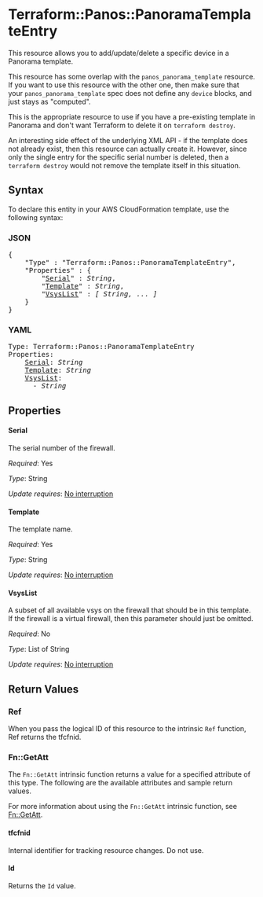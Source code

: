 # Terraform::Panos::PanoramaTemplateEntry

This resource allows you to add/update/delete a specific device in a Panorama
template.

This resource has some overlap with the `panos_panorama_template`
resource.  If you want to use this resource with the other one, then make
sure that your `panos_panorama_template` spec does not define any
`device` blocks, and just stays as "computed".

This is the appropriate resource to use if you have a pre-existing template
in Panorama and don't want Terraform to delete it on `terraform destroy`.

An interesting side effect of the underlying XML API - if the template does
not already exist, then this resource can actually create it.  However, since
only the single entry for the specific serial number is deleted, then a
`terraform destroy` would not remove the template itself in this situation.

## Syntax

To declare this entity in your AWS CloudFormation template, use the following syntax:

### JSON

<pre>
{
    "Type" : "Terraform::Panos::PanoramaTemplateEntry",
    "Properties" : {
        "<a href="#serial" title="Serial">Serial</a>" : <i>String</i>,
        "<a href="#template" title="Template">Template</a>" : <i>String</i>,
        "<a href="#vsyslist" title="VsysList">VsysList</a>" : <i>[ String, ... ]</i>
    }
}
</pre>

### YAML

<pre>
Type: Terraform::Panos::PanoramaTemplateEntry
Properties:
    <a href="#serial" title="Serial">Serial</a>: <i>String</i>
    <a href="#template" title="Template">Template</a>: <i>String</i>
    <a href="#vsyslist" title="VsysList">VsysList</a>: <i>
      - String</i>
</pre>

## Properties

#### Serial

The serial number of the firewall.

_Required_: Yes

_Type_: String

_Update requires_: [No interruption](https://docs.aws.amazon.com/AWSCloudFormation/latest/UserGuide/using-cfn-updating-stacks-update-behaviors.html#update-no-interrupt)

#### Template

The template name.

_Required_: Yes

_Type_: String

_Update requires_: [No interruption](https://docs.aws.amazon.com/AWSCloudFormation/latest/UserGuide/using-cfn-updating-stacks-update-behaviors.html#update-no-interrupt)

#### VsysList

A subset of all available vsys on the firewall
that should be in this template.  If the firewall is a virtual firewall,
then this parameter should just be omitted.

_Required_: No

_Type_: List of String

_Update requires_: [No interruption](https://docs.aws.amazon.com/AWSCloudFormation/latest/UserGuide/using-cfn-updating-stacks-update-behaviors.html#update-no-interrupt)

## Return Values

### Ref

When you pass the logical ID of this resource to the intrinsic `Ref` function, Ref returns the tfcfnid.

### Fn::GetAtt

The `Fn::GetAtt` intrinsic function returns a value for a specified attribute of this type. The following are the available attributes and sample return values.

For more information about using the `Fn::GetAtt` intrinsic function, see [Fn::GetAtt](https://docs.aws.amazon.com/AWSCloudFormation/latest/UserGuide/intrinsic-function-reference-getatt.html).

#### tfcfnid

Internal identifier for tracking resource changes. Do not use.

#### Id

Returns the <code>Id</code> value.

